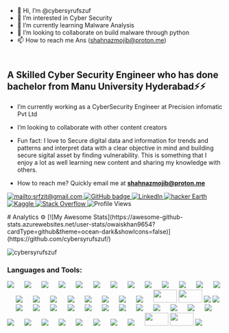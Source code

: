 - 👋 Hi, I’m @cybersyrufszuf
- 👀 I’m interested in Cyber Security 
- 🌱 I’m currently learning Malware Analysis 
- 💞️ I’m looking to collaborate on build malware through python 
- 📫 How to reach me Ans (shahnazmojib@proton.me) 

<!---
cybersyrufszuf/cybersyrufszuf is a ✨ special ✨ repository because its `README.md` (this file) appears on your GitHub profile.
You can click the Preview link to take a look at your changes.
--->
<h2 align="left">
 <abc>
  <br>
A Skilled Cyber Security Engineer who has done bachelor from Manu University Hyderabad⚡⚡ </h3>
 
 - I’m currently working as a CyberSecurity Engineer at Precision infomatic Pvt Ltd
 
 - I’m looking to collaborate with other content creators
 
 - Fun fact: I love to Secure digital data and information for trends and patterns and interpret data with a clear objective in mind and building secure sigital asset by finding vulnerability. This is something that I enjoy a lot as well learning new content and sharing my knowledge with others. 
 
 - How to reach me? Quickly email me at **shahnazmojib@proton.me** 
 
 
 
 </abc>
</h2> 
  <a href="mailto:srfzit@gmail.com">
    <img src="https://img.shields.io/badge/Gmail-D14836?style=for-the-badge&logo=gmail&logoColor=white" alt="mailto:srfzit@gmail.com" />
  </a>
  
  <a href="https://github.com/cybersyrufszuf/">
    <img src="https://img.shields.io/badge/-Github-000?style=for-the-badge&logo=Github&logoColor=white&link=https://github.com/cybersyrufszuf" alt="GitHub badge" />
  </a>
  
  <a href="https://www.linkedin.com/in/sarfaraz-ahmadm/">
    <img src="https://img.shields.io/badge/-LinkedIn-blue?style=for-the-badge&logo=Linkedin&logoColor=white&link=https://www.linkedin.com/in/cybersyrufszuf/" alt="LinkedIn" />
  </a>
  
  <a href="https://www.hackerearth.com/@owaiskhan9654">
<img src="https://img.shields.io/badge/HackerEarth-%232C3454.svg?&style=for-the-badge&logo=HackerEarth&logoColor=Blue/" alt="hacker Earth" /> 
  </a>
  
  <a href="https://www.kaggle.com/srfzit">
 <img src="https://img.shields.io/badge/Kaggle%20Master-20BEFF?style=for-the-badge&logo=Kaggle&logoColor=white" alt="Kaggle" /> 
  </a>
    <a [(https://github.com/cybersyrufszuf/)]
 <img src="https://img.shields.io/badge/website-000000?style=for-the-badge&logo=About.me&logoColor=white" alt="Me+Website" /> 
  </a>
  
  <a href="https://stackoverflow.com/users/13648763/srfzit">
 <img src="https://aleen42.github.io/badges/src/stackoverflow.svg" alt="Stack Overflow" /> 
  </a>
 
 <img src="https://komarev.com/ghpvc/?username=owaiskhan9654&color=18A558&label=Profile+views" alt="Profile Views" /> 
  
</p>
# Analytics ⚙️
 [![My Awesome Stats](https://awesome-github-stats.azurewebsites.net/user-stats/owaiskhan9654?cardType=github&theme=ocean-dark&showIcons=false)](https://github.com/cybersyrufszuf/)
 
<p><img align="center" src="https://github-readme-stats.vercel.app/api/top-langs?username=owaiskhan9654&show_icons=true&theme=dark&locale=en&layout=compact" alt="cybersyrufszuf" /></p>
</p>
 </p> <h3 align="left">

 Languages and Tools:

[![](https://img.shields.io/badge/Markdown-494d4c?style=for-the-badge&logo=markdown&logoColor=white)](#) &emsp;
[![](https://img.shields.io/badge/PyTorch-EE4C2C?style=for-the-badge&logo=pytorch&logoColor=white)](#) &emsp;
[![](https://img.shields.io/badge/Git-f02913?style=for-the-badge&logo=git&logoColor=white)](#) &emsp;
[![](https://img.shields.io/badge/Linux-FCC624?style=for-the-badge&logo=linux&logoColor=black)](#) &emsp;
[![](https://img.shields.io/badge/Python-3776AB?style=for-the-badge&logo=python&logoColor=white)](#) &emsp;
[![](https://img.shields.io/badge/NVIDIA-%20GEFORCE%20GTX%201660ti-76B900?style=for-the-badge&logo=nvidia&logoColor=white)](#) &emsp;
[![](https://img.shields.io/badge/Weights_&_Biases-FFBE00?style=for-the-badge&logo=WeightsAndBiases&logoColor=white)](#) &emsp;
[![](https://img.shields.io/badge/Keras-FF0000?style=for-the-badge&logo=keras&logoColor=white)](#) &emsp;
[![](https://img.shields.io/badge/TensorFlow-FF6F00?style=for-the-badge&logo=tensorflow&logoColor=white)](#) &emsp;
[![](https://img.shields.io/badge/PyTorch%20Lightning-792DE4?style=for-the-badge&logo=pytorch-lightning&logoColor=white)](#) &emsp;
[![](https://img.shields.io/badge/Anaconda-44A833?style=for-the-badge&logo=Anaconda&logoColor=white)](#) &emsp;
[![](https://img.shields.io/badge/Spyder-FF0000?style=for-the-badge&logo=Spyder&logoColor=white)](#) &emsp;
[![](https://img.shields.io/badge/Atom-66595C?style=for-the-badge&logo=Atom&logoColor=white)](#) &emsp;
[![](https://img.shields.io/badge/Jupyter-F37626?style=for-the-badge&logo=Jupyter&logoColor=white)](#) &emsp;
[![](https://img.shields.io/badge/Pandas-3e5e78?style=for-the-badge&logo=pandas&logoColor=white)](#) &emsp;
[![](https://img.shields.io/badge/numpy-695170?style=for-the-badge&logo=numpy&logoColor=white)](#) &emsp;
[![](https://img.shields.io/badge/OpenCV-a5eb60?style=for-the-badge&logo=opencv_python&logoColor=white)](#) &emsp;
[![](https://img.shields.io/badge/HTML5-E34F26?style=for-the-badge&logo=html5&logoColor=white)](#) &emsp;
[![](https://img.shields.io/badge/CSS3-1572B6?style=for-the-badge&logo=css3&logoColor=white)](#) &emsp;
[![](https://img.shields.io/badge/Flask-000000?style=for-the-badge&logo=flask&logoColor=white)](#) &emsp;
[![](https://img.shields.io/badge/Heroku-430098?style=for-the-badge&logo=heroku&logoColor=white)](#) &emsp;
<img src="https://user-images.githubusercontent.com/47840160/196059938-8265ccfa-fce7-43b7-9d3f-83fe49810f13.png" height=30 width=55></img>
<img src="https://raw.githubusercontent.com/huggingface/awesome-huggingface/main/logo.svg" height=30 width=55></img>
<img src="https://img.shields.io/badge/Google Colab-F9AB00?style=for-the-badge&logo=Google-Colab&logoColor=white"></img>
[![](https://img.shields.io/badge/Markdown-494d4c?style=for-the-badge&logo=markdown&logoColor=white)](https://www.linkedin.com/in/sarfaraz-ahmadm/) &emsp;
[![](https://img.shields.io/badge/PyTorch-EE4C2C?style=for-the-badge&logo=pytorch&logoColor=white)](https://www.linkedin.com/in/sarfaraz-ahmadm/) &emsp;
[![](https://img.shields.io/badge/Git-f02913?style=for-the-badge&logo=git&logoColor=white)](https://www.linkedin.com/in/sarfaraz-ahmadm/) &emsp;
[![](https://img.shields.io/badge/Linux-FCC624?style=for-the-badge&logo=linux&logoColor=black)](https://www.linkedin.com/in/sarfaraz-ahmadm/) &emsp;
[![](https://img.shields.io/badge/Python-3776AB?style=for-the-badge&logo=python&logoColor=white)](https://www.linkedin.com/in/sarfaraz-ahmadm/) &emsp;
[![](https://img.shields.io/badge/NVIDIA-%20GEFORCE%20GTX%201660ti-76B900?style=for-the-badge&logo=nvidia&logoColor=white)](https://www.linkedin.com/in/sarfaraz-ahmadm/) &emsp;
[![](https://img.shields.io/badge/Weights_&_Biases-FFBE00?style=for-the-badge&logo=WeightsAndBiases&logoColor=white)](https://www.linkedin.com/in/sarfaraz-ahmadm/) &emsp;
[![](https://img.shields.io/badge/Keras-FF0000?style=for-the-badge&logo=keras&logoColor=white)](https://www.linkedin.com/in/owaiskhan9654/) &emsp;
[![](https://img.shields.io/badge/TensorFlow-FF6F00?style=for-the-badge&logo=tensorflow&logoColor=white)](https://www.linkedin.com/in/owaiskhan9654/) &emsp;
[![](https://img.shields.io/badge/PyTorch%20Lightning-792DE4?style=for-the-badge&logo=pytorch-lightning&logoColor=white)](https://www.linkedin.com/in/owaiskhan9654/) &emsp;
[![](https://img.shields.io/badge/Anaconda-44A833?style=for-the-badge&logo=Anaconda&logoColor=white)](https://www.linkedin.com/in/owaiskhan9654/) &emsp;
[![](https://img.shields.io/badge/Spyder-FF0000?style=for-the-badge&logo=Spyder&logoColor=white)](https://www.linkedin.com/in/sarfaraz-ahmadm/) &emsp;
[![](https://img.shields.io/badge/Atom-66595C?style=for-the-badge&logo=Atom&logoColor=white)](https://www.linkedin.com/in/sarfaraz-ahmadm/) &emsp;
[![](https://img.shields.io/badge/Jupyter-F37626?style=for-the-badge&logo=Jupyter&logoColor=white)](https://www.linkedin.com/in/sarfaraz-ahmadm/) &emsp;
[![](https://img.shields.io/badge/Pandas-3e5e78?style=for-the-badge&logo=pandas&logoColor=white)](https://www.linkedin.com/in/sarfaraz-ahmadm/) &emsp;
[![](https://img.shields.io/badge/numpy-695170?style=for-the-badge&logo=numpy&logoColor=white)](https://www.linkedin.com/in/sarfaraz-ahmadm/) &emsp;
[![](https://img.shields.io/badge/OpenCV-a5eb60?style=for-the-badge&logo=opencv_python&logoColor=white)](https://www.linkedin.com/in/sarfaraz-ahmadm/) &emsp;
[![](https://img.shields.io/badge/HTML5-E34F26?style=for-the-badge&logo=html5&logoColor=white)](https://www.linkedin.com/in/sarfaraz-ahmadm/) &emsp;
[![](https://img.shields.io/badge/CSS3-1572B6?style=for-the-badge&logo=css3&logoColor=white)](https://www.linkedin.com/in/sarfaraz-ahmadm/) &emsp;
[![](https://img.shields.io/badge/Flask-000000?style=for-the-badge&logo=flask&logoColor=white)](https://www.linkedin.com/in/sarfaraz-ahmadm/) &emsp;
[![](https://img.shields.io/badge/Heroku-430098?style=for-the-badge&logo=heroku&logoColor=white)](https://www.linkedin.com/in/sarfaraz-ahmadm/) &emsp;
<a href="https://www.linkedin.com/in/owaiskhan9654"/><img src="https://user-images.githubusercontent.com/47840160/196059938-8265ccfa-fce7-43b7-9d3f-83fe49810f13.png" height=30 width=55></img></a>
<a href="https://www.linkedin.com/in/owaiskhan9654"/><img src="https://raw.githubusercontent.com/huggingface/awesome-huggingface/main/logo.svg" height=30 width=55></img></a>
<a href="https://www.linkedin.com/in/owaiskhan9654"/><img src="https://img.shields.io/badge/Google Colab-F9AB00?style=for-the-badge&logo=Google-Colab&logoColor=white"></img></a>


